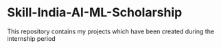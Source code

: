 # Skill-India-AI-ML-Scholarship
This repository contains my projects which have been created during the internship period
